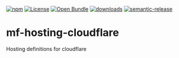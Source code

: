 [![npm](https://img.shields.io/npm/v/mf-hosting-cloudflare.svg)](https://www.npmjs.com/package/mf-hosting-cloudflare)
[![License](https://img.shields.io/badge/License-BSD%203--Clause-blue.svg)](https://opensource.org/licenses/BSD-3-Clause)
[![Open Bundle](https://bundlejs.com/badge-light.svg)](https://bundlejs.com/?q=mf-hosting-cloudflare)
[![downloads](http://img.shields.io/npm/dm/mf-hosting-cloudflare.svg?style=flat-square)](https://npmjs.org/package/mf-hosting-cloudflare)
[![semantic-release](https://img.shields.io/badge/%20%20%F0%9F%93%A6%F0%9F%9A%80-semantic--release-e10079.svg)](https://github.com/arlac77/mf-hosting-cloudflare)

# mf-hosting-cloudflare

Hosting definitions for cloudflare
